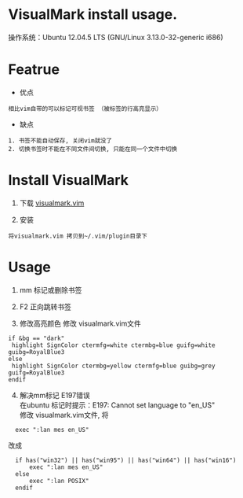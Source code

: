 <h1> VisualMark install usage. </h1>
操作系统：Ubuntu 12.04.5 LTS (GNU/Linux 3.13.0-32-generic i686)  

# Featrue
* 优点
```
相比vim自带的可以标记可视书签 （被标签的行高亮显示）
```
* 缺点
```
1. 书签不能自动保存, 关闭vim就没了
2. 切换书签时不能在不同文件间切换, 只能在同一个文件中切换
```

# Install VisualMark
1. 下载 [visualmark.vim](https://www.vim.org/scripts/download_script.php?src_id=4700)

2. 安装  
```
将visualmark.vim 拷贝到~/.vim/plugin目录下
```

# Usage
1. mm 标记或删除书签

2. F2 正向跳转书签

3. 修改高亮颜色
修改 visualmark.vim文件
```
if &bg == "dark"
 highlight SignColor ctermfg=white ctermbg=blue guifg=white guibg=RoyalBlue3
else
 highlight SignColor ctermbg=yellow ctermfg=blue guibg=grey guifg=RoyalBlue3
endif
```

4. 解决mm标记 E197错误  
在ubuntu 标记时提示：E197: Cannot set language to "en_US"  
修改 visualmark.vim文件, 将 
```
  exec ":lan mes en_US"
```
改成
```
  if has("win32") || has("win95") || has("win64") || has("win16")
      exec ":lan mes en_US"
  else
      exec ":lan POSIX"
  endif
```
